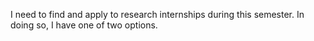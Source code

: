 I need to find and apply to research internships during this semester. In doing so, I have one of two options. 